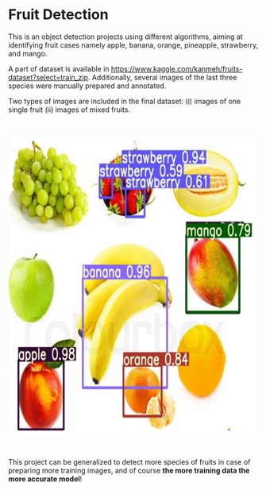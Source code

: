 # Fruit Detection

This is an object detection projects using different algorithms, aiming at identifying fruit cases namely apple, banana, orange, pineapple, strawberry, and mango.

A part of dataset is available in https://www.kaggle.com/kanmeh/fruits-dataset?select=train_zip. Additionally, several images of the last three species were manually prepared and annotated.

Two types of images are included in the final dataset: (i) images of one single fruit (ii) images
of mixed fruits.

<p><br>
<div>
<img src="https://github.com/F-Aghaeipoor/DL-Fruit-Detection/blob/master/YOLOR/Sources/3f.png" width="800" height="600"/>
</div>
<p><br>
  
This project can be generalized to detect more species of fruits in case of preparing more training images, and of course **the more training data the more accurate model**!

